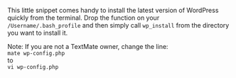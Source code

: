 This little snippet comes handy to install the latest version of WordPress quickly from the terminal. Drop the function on your <code>/Username/.bash_profile</code> and then simply call <code>wp_install</code>  from the directory you want to install it.

Note: If you are not a TextMate owner, change the line:  
<code>mate wp-config.php</code>  
to  
<code>vi wp-config.php</code>